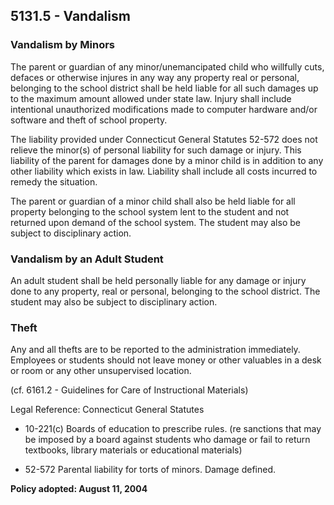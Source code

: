 ## 5131.5 - Vandalism

### Vandalism by Minors

The parent or guardian of any minor/unemancipated child who willfully cuts, defaces or otherwise injures in any way any property real or personal, belonging to the school district shall be held liable for all such damages up to the maximum amount allowed under state law.  Injury shall include intentional unauthorized modifications made to computer hardware and/or software and theft of school property.

The liability provided under Connecticut General Statutes 52-572 does not relieve the minor(s) of personal liability for such damage or injury. This liability of the parent for damages done by a minor child is in addition to any other liability which exists in law.  Liability shall include all costs incurred to remedy the situation.

The parent or guardian of a minor child shall also be held liable for all property belonging to the school system lent to the student and not returned upon demand of the school system. The student may also be subject to disciplinary action.

### Vandalism by an Adult Student

An adult student shall be held personally liable for any damage or injury done to any property, real or personal, belonging to the school district. The student may also be subject to disciplinary action.

### Theft

Any and all thefts are to be reported to the administration immediately.  Employees or students should not leave money or other valuables in a desk or room or any other unsupervised location.

(cf. 6161.2 - Guidelines for Care of Instructional Materials)

Legal Reference:  Connecticut General Statutes

* 10-221(c) Boards of education to prescribe rules. (re sanctions that may be imposed by a board against students who damage or fail to return textbooks, library materials or educational materials)

* 52-572 Parental liability for torts of minors. Damage defined.

**Policy adopted:  August 11, 2004**

